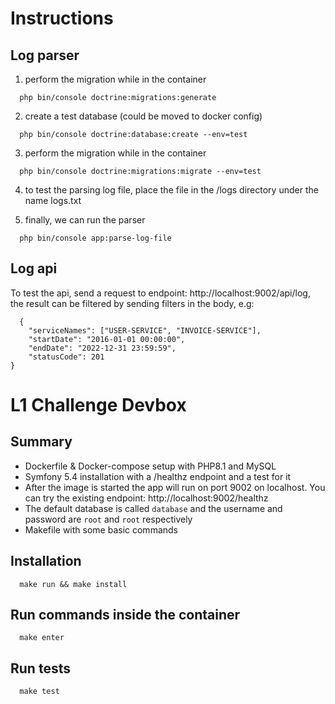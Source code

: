 # Instructions

## Log parser

1. perform the migration while in the container

```
  php bin/console doctrine:migrations:generate
```

2. create a test database (could be moved to docker config)

```
  php bin/console doctrine:database:create --env=test
```

3. perform the migration while in the container

```
  php bin/console doctrine:migrations:migrate --env=test
```

4. to test the parsing log file, place the file in the /logs directory under the name logs.txt


5. finally, we can run the parser

```
  php bin/console app:parse-log-file
```

## Log api

To test the api, send a request to endpoint: http://localhost:9002/api/log, the result can be filtered by sending filters in the body, e.g:

```
  {
    "serviceNames": ["USER-SERVICE", "INVOICE-SERVICE"],
    "startDate": "2016-01-01 00:00:00",
    "endDate": "2022-12-31 23:59:59",
    "statusCode": 201
}
```

# L1 Challenge Devbox 

## Summary

- Dockerfile & Docker-compose setup with PHP8.1 and MySQL
- Symfony 5.4 installation with a /healthz endpoint and a test for it
- After the image is started the app will run on port 9002 on localhost. You can try the existing
  endpoint: http://localhost:9002/healthz
- The default database is called `database` and the username and password are `root` and `root`
  respectively
- Makefile with some basic commands

## Installation

```
  make run && make install
```

## Run commands inside the container

```
  make enter
```

## Run tests

```
  make test
```
